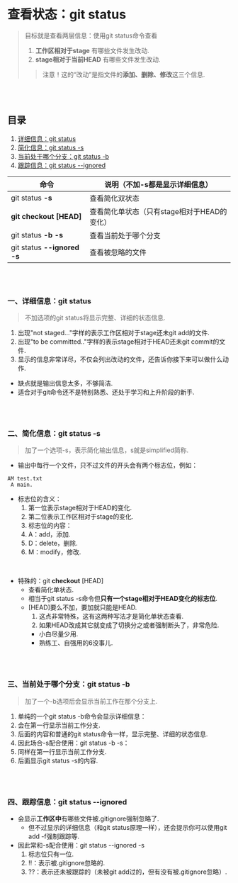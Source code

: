 # 查看状态：git status
> 目标就是查看两层信息：使用git status命令查看
>
>   1. **工作区相对于stage** 有哪些文件发生改动.
>   2. **stage相对于当前HEAD** 有哪些文件发生改动.
>> 注意！这的“改动”是指文件的**添加、删除、修改**这三个信息.

<br><br>

## 目录
1. [详细信息：git status]()
2. [简化信息：git status -s]()
3. [当前处于哪个分支：git status -b]()
4. [跟踪信息：git status --ignored]()

| 命令 | 说明（不加-s都是显示详细信息）|
| --- | --- |
| git status **-s** | 查看简化双状态 |
| **git checkout [HEAD]** | 查看简化单状态（只有stage相对于HEAD的变化）|
| git status **-b -s** | 查看当前处于哪个分支 |
| git status **--ignored -s** | 查看被忽略的文件 |

<br><br>

### 一、详细信息：git status
> 不加选项的git status将显示完整、详细的状态信息.

1. 出现"not staged..."字样的表示工作区相对于stage还未git add的文件.
2. 出现"to be committed.."字样的表示stage相对于HEAD还未git commit的文件.
3. 显示的信息非常详尽，不仅会列出改动的文件，还告诉你接下来可以做什么动作.
  - 缺点就是输出信息太多，不够简洁.
  - 适合对于git命令还不是特别熟悉、还处于学习和上升阶段的新手.

<br><br>

### 二、简化信息：git status -s
> 加了一个选项-s，表示简化输出信息，s就是simplified简称.

- 输出中每行一个文件，只不过文件的开头会有两个标志位，例如：

```
AM test.txt
 A main.
```

- 标志位的含义：
  1. 第一位表示stage相对于HEAD的变化.
  2. 第二位表示工作区相对于stage的变化.
  3. 标志位的内容：
    1. A：add，添加.
    2. D：delete，删除.
    3. M：modify，修改.

<br>

- 特殊的：git **checkout** [HEAD]
  - 查看简化单状态.
  - 相当于git status -s命令但**只有一个stage相对于HEAD变化的标志位**.
  - [HEAD]要么不加，要加就只能是HEAD.
    1. 这点非常特殊，这有这两种写法才是简化单状态查看.
    2. 如果HEAD改成其它就变成了切换分之或者强制断头了，非常危险.
      - 小白尽量少用.
      - 熟练工、自强用的6没事儿.

<br><br>

### 三、当前处于哪个分支：git status -b
> 加了一个-b选项后会显示当前工作在那个分支上.

1. 单纯的一个git status -b命令会显示详细信息：
  1. 会在第一行显示当前工作分支.
  2. 后面的内容和普通的git status命令一样，显示完整、详细的状态信息.
2. 因此场合-s配合使用：git status -b -s：
  1. 同样在第一行显示当前工作分支.
  2. 后面显示git status -s的内容.

<br><br>

### 四、跟踪信息：git status --ignored

- 会显示**工作区中**有哪些文件被.gitignore强制忽略了.
  - 但不过显示的详细信息（和git status原理一样），还会提示你可以使用git add -f强制跟踪等.
- 因此常和-s配合使用：git status --ignored -s
  1. 标志位只有一位.
  2. !!：表示被.gitignore忽略的.
  3. ??：表示还未被跟踪的（未被git add过的，但有没有被.gitignore忽略）.
